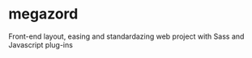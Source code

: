 megazord
========

Front-end layout, easing and standardazing web project with Sass and Javascript plug-ins
